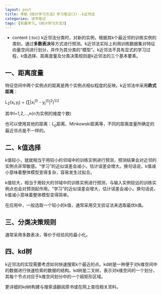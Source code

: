 ```yaml
---
layout: post
title: 李航《统计学习方法》学习笔记(3)--k近邻法
categories: 读书笔记
tags: [机器学习,《统计学习方法》]
---
```


* content
{:toc}
k近邻法分类时，对新的实例，根据其k个最近邻的训练实例的类别，通过**多数表决**等方式进行预测。k近邻法实际上利用训练数据集对特征向量空间进行划分，并作为其分类的“模型”。k近邻法不具有显式的学习过程，k值选择、距离度量及分类决策规则是k近邻法的三个基本要素。



## 一、距离度量

特征空间中两个实例点的距离是两个实例点相似程度的反映。k近邻法中采用**欧式距离**：

L<sub>2</sub>(x<sub>i</sub>,y<sub>j</sub>) =  (∑\|x<sub>i</sub><sup>(l)</sup> - y<sub>j</sub><sup>(l)</sup>\|<sup>2</sup>)<sup>1/2</sup> 

其中l=1,2,...,n(n为实例的维度个数)

也可以使用其他的距离：L<sub>p</sub>距离、Minkowski距离等，不同的距离度量所确定的最近邻点是不一样的。



## 二、k值选择

k值较小，就就相当于用较小的邻域中的训练实例进行预测，预测结果会对近邻的实例点非常敏感。“学习”的近似误差会减小，估计误差会增大。换句话说，k值减小意味着整体模型变得复杂，容易发生过拟合。

k值较大，相当于用较大的邻域中的训练实例进行预测，与输入实例较远的训练实例点也会对预测起作用。“学习”的近似误差会增大，估计误差会减小。换句话说，k值减小意味着整体模型变得简单。

在应用中，一般选取一个较小的k值，通常采用交叉验证法来选取最优k值。



## 三、分类决策规则

通常采用多数表决，等价于经验风险最小化。



## 四、kd树

k近邻法的实现需要考虑如何快速搜索k个最近的点。kd树是一种便于对k维空间中的数据进行快速检索的数据的结构。kd树是二叉树，表示对k维空间的一个划分，其每个节点对应于k维空间划分中的一个超矩形区域。

更详细的kd树构建与搜索请翻阅原书或在网上查找相关资料。